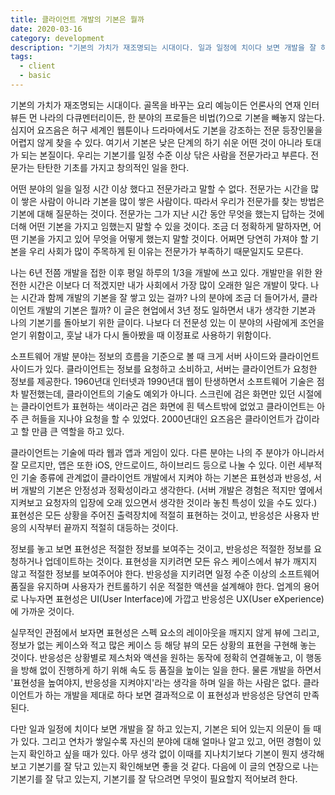 ```yaml
---
title: 클라이언트 개발의 기본은 뭘까
date: 2020-03-16
category: development
description: "기본의 가치가 재조명되는 시대이다. 일과 일정에 치이다 보면 개발을 잘 하고 있는지, 기본은 되어 있는지 의문이 들 때가 있다. 나의 분야에 조금 더 들어가서, 클라이언트 개발의 기본은 뭘까? 이 글은 현업에서 3년 정도 일하면서 내가 생각한 기본과 나의 기본기를 돌아보기 위한 글이다. "
tags:
  - client
  - basic
---
```


기본의 가치가 재조명되는 시대이다. 골목을 바꾸는 요리 예능이든 언론사의 연재 인터뷰든 먼 나라의 다큐멘터리이든, 한 분야의 프로들은 비법(?)으로 기본을 빼놓지 않는다. 심지어 요즈음은 허구 세계인 웹툰이나 드라마에서도 기본을 강조하는 전문 등장인물을 어렵지 않게 찾을 수 있다. 여기서 기본은 낮은 단계의 하기 쉬운 어떤 것이 아니라 토대가 되는 본질이다. 우리는 기본기를 일정 수준 이상 닦은 사람을 전문가라고 부른다. 전문가는 탄탄한 기초를 가지고 창의적인 일을 한다.

어떤 분야의 일을 일정 시간 이상 했다고 전문가라고 말할 수 없다. 전문가는 시간을 많이 쌓은 사람이 아니라 기본을 많이 쌓은 사람이다. 따라서 우리가 전문가를 찾는 방법은 기본에 대해 질문하는 것이다. 전문가는 그가 지난 시간 동안 무엇을 했는지 답하는 것에 더해 어떤 기본을 가지고 임했는지 말할 수 있을 것이다. 조금 더 정확하게 말하자면, 어떤 기본을 가지고 있어 무엇을 어떻게 했는지 말할 것이다. 어쩌면 당연히 가져야 할 기본을 우리 사회가 많이 주목하게 된 이유는 전문가가 부족하기 때문일지도 모른다.

나는 6년 전쯤 개발을 접한 이후 평일 하루의 1/3을 개발에 쓰고 있다. 개발만을 위한 완전한 시간은 이보다 더 적겠지만 내가 사회에서 가장 많이 오래한 일은 개발이 맞다. 나는 시간과 함께 개발의 기본을 잘 쌓고 있는 걸까? 나의 분야에 조금 더 들어가서, 클라이언트 개발의 기본은 뭘까? 이 글은 현업에서 3년 정도 일하면서 내가 생각한 기본과 나의 기본기를 돌아보기 위한 글이다. 나보다 더 전문성 있는 이 분야의 사람에게 조언을 얻기 위함이고, 훗날 내가 다시 돌아봤을 때 이정표로 사용하기 위함이다.

소프트웨어 개발 분야는 정보의 흐름을 기준으로 볼 때 크게 서버 사이드와 클라이언트 사이드가 있다. 클라이언트는 정보를 요청하고 소비하고, 서버는 클라이언트가 요청한 정보를 제공한다. 1960년대 인터넷과 1990년대 웹이 탄생하면서 소프트웨어 기술은 점차 발전했는데, 클라이언트의 기술도 예외가 아니다. 스크린에 검은 화면만 있던 시절에는 클라이언트가 표현하는 색이라곤 검은 화면에 흰 텍스트밖에 없었고 클라이언트는 아주 큰 허들을 지나야 요청을 할 수 있었다. 2000년대인 요즈음은 클라이언트가 갑이라고 할 만큼 큰 역할을 하고 있다. 

클라이언트는 기술에 따라 웹과 앱과 게임이 있다. 다른 분야는 나의 주 분야가 아니라서 잘 모르지만, 앱은 또한 iOS, 안드로이드, 하이브리드 등으로 나눌 수 있다. 이런 세부적인 기술 종류에 관계없이 클라이언트 개발에서 지켜야 하는 기본은 표현성과 반응성, 서버 개발의 기본은 안정성과 정확성이라고 생각한다. (서버 개발은 경험은 적지만 옆에서 지켜보고 요청자의 입장에 오래 있으면서 생각한 것이라 놓친 특성이 있을 수도 있다.) 표현성은 모든 상황을 주어진 출력장치에 적절히 표현하는 것이고, 반응성은 사용자 반응의 시작부터 끝까지 적절히 대등하는 것이다.

정보를 놓고 보면 표현성은 적절한 정보를 보여주는 것이고, 반응성은 적절한 정보를 요청하거나 업데이트하는 것이다. 표현성을 지키려면 모든 유스 케이스에서 뷰가 깨지지 않고 적절한 정보를 보여주어야 한다. 반응성을 지키려면 일정 수준 이상의 소프트웨어 품질을 유지하며 사용자가 컨트롤하기 쉬운 적절한 액션을 설계해야 한다. 업계의 용어로 나누자면 표현성은 UI(User Interface)에 가깝고 반응성은 UX(User eXperience)에 가까운 것이다. 

실무적인 관점에서 보자면 표현성은 스펙 요소의 레이아웃을 깨지지 않게 뷰에 그리고, 정보가 없는 케이스와 적고 많은 케이스 등 해당 뷰의 모든 상황의 표현을 구현해 놓는 것이다. 반응성은 상황별로 제스처와 액션을 원하는 동작에 정확히 연결해놓고, 이 행동을 방해 없이 진행하게 하기 위해 속도 등 품질을 높이는 일을 한다. 물론 개발을 하면서 '표현성을 높여야지, 반응성을 지켜야지'라는 생각을 하며 일을 하는 사람은 없다. 클라이언트가 하는 개발을 제대로 하다 보면 결과적으로 이 표현성과 반응성은 당연히 만족된다.

다만 일과 일정에 치이다 보면 개발을 잘 하고 있는지, 기본은 되어 있는지 의문이 들 때가 있다. 그리고 연차가 쌓일수록 자신의 분야에 대해 얼마나 알고 있고, 어떤 경험이 있는지 확인하고 싶을 때가 있다. 아무 생각 없이 이때를 지나치기보다 기본이 뭔지 생각해보고 기본기를 잘 닦고 있는지 확인해보면 좋을 것 같다. 다음에 이 글의 연장으로 나는 기본기를 잘 닦고 있는지, 기본기를 잘 닦으려면 무엇이 필요할지 적어보려 한다.
